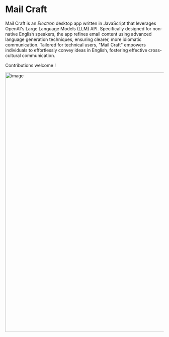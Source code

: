 # Mail Craft

Mail Craft is an *Electron* desktop app written in JavaScript that leverages OpenAI's Large Language Models (LLM) API. 
Specifically designed for non-native English speakers, the app refines email content using advanced language generation techniques, ensuring clearer, more idiomatic communication. Tailored for technical users, "Mail Craft" empowers individuals to effortlessly convey ideas in English, fostering effective cross-cultural communication.

Contributions welcome !

<img width="822" alt="image" src="https://github.com/louisdecharson/mail-craft/assets/3234544/7c6c462c-5fa1-4e21-9c9f-6833f74ca996">
